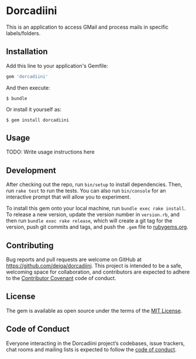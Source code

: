 # Dorcadiini

<!-- Welcome to your new gem! In this directory, you'll find the files you need to be able to package up your Ruby library into a gem. Put your Ruby code in the file `lib/dorcadiini`. To experiment with that code, run `bin/console` for an interactive prompt.

TODO: Delete this and the text above, and describe your gem -->

This is an application to access GMail and process mails in specific labels/folders.

## Installation

Add this line to your application's Gemfile:

```ruby
gem 'dorcadiini'
```

And then execute:

    $ bundle

Or install it yourself as:

    $ gem install dorcadiini

## Usage

TODO: Write usage instructions here

## Development

After checking out the repo, run `bin/setup` to install dependencies. Then, run `rake test` to run the tests. You can also run `bin/console` for an interactive prompt that will allow you to experiment.

To install this gem onto your local machine, run `bundle exec rake install`. To release a new version, update the version number in `version.rb`, and then run `bundle exec rake release`, which will create a git tag for the version, push git commits and tags, and push the `.gem` file to [rubygems.org](https://rubygems.org).

## Contributing

Bug reports and pull requests are welcome on GitHub at https://github.com/deiga/dorcadiini. This project is intended to be a safe, welcoming space for collaboration, and contributors are expected to adhere to the [Contributor Covenant](http://contributor-covenant.org) code of conduct.

## License

The gem is available as open source under the terms of the [MIT License](https://opensource.org/licenses/MIT).

## Code of Conduct

Everyone interacting in the Dorcadiini project’s codebases, issue trackers, chat rooms and mailing lists is expected to follow the [code of conduct](https://github.com/deiga/dorcadiini/blob/master/CODE_OF_CONDUCT.md).
